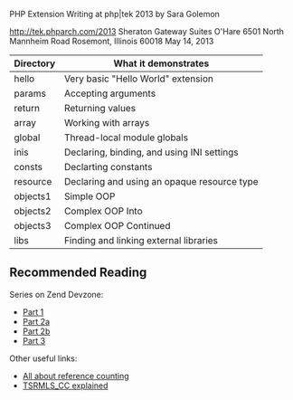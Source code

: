 PHP Extension Writing at php|tek 2013 by Sara Golemon

http://tek.phparch.com/2013
Sheraton Gateway Suites O'Hare
6501 North Mannheim Road
Rosemont, Illinois 60018
May 14, 2013

Directory | What it demonstrates
--- | ---
hello | Very basic "Hello World" extension
params | Accepting arguments
return | Returning values
array | Working with arrays
global | Thread-local module globals
inis | Declaring, binding, and using INI settings
consts | Declarting constants
resource | Declaring and using an opaque resource type
objects1 | Simple OOP
objects2 | Complex OOP Into
objects3 | Complex OOP Continued
libs | Finding and linking external libraries

Recommended Reading
---

Series on Zend Devzone:

* [Part 1](http://devzone.zend.com/article/1021-Extension-Writing-Part-I-Introduction-to-PHP-and-Zend)
* [Part 2a](http://devzone.zend.com/article/1022-Extension-Writing-Part-II-Parameters-Arrays-and-ZVALs)
* [Part 2b](http://devzone.zend.com/article/1022-Extension-Writing-Part-II-Parameters-Arrays-and-ZVALs-continued)
* [Part 3](http://devzone.zend.com/article/1024-Extension-Writing-Part-III-Resources)


Other useful links:

* [All about reference counting](http://blog.golemon.com/2007/01/youre-being-lied-to.html)
* [TSRMLS_CC explained](http://blog.golemon.com/2006/06/what-heck-is-tsrmlscc-anyway.html)
